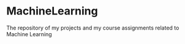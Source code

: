 # MachineLearning
The repository of my projects and my course assignments  related to Machine Learning

